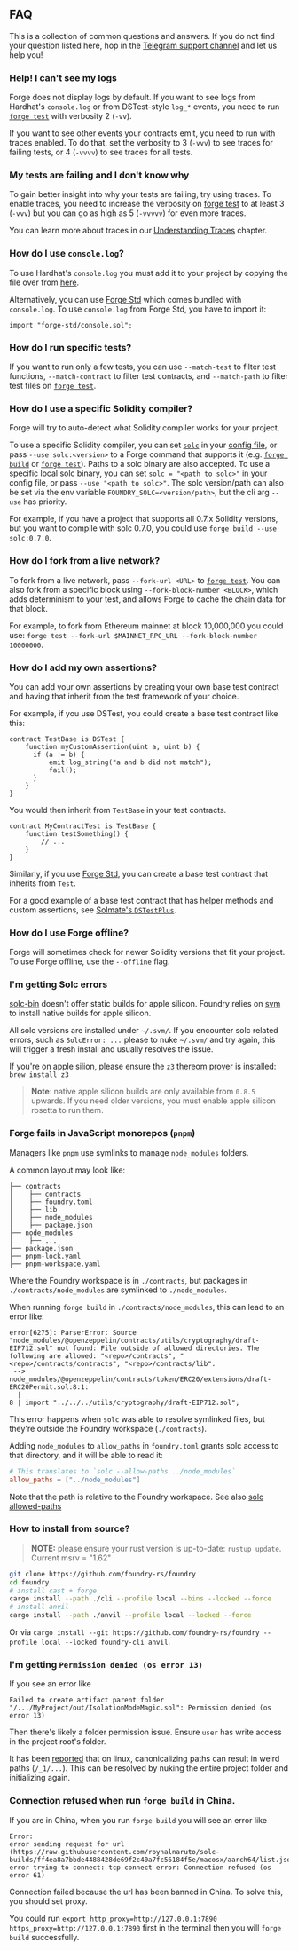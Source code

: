 ## FAQ

This is a collection of common questions and answers. If you do not find your question listed here, hop in the [Telegram support channel][tg-support]
and let us help you!

### Help! I can't see my logs

Forge does not display logs by default. If you want to see logs from Hardhat's `console.log` or from DSTest-style `log_*` events,
you need to run [`forge test`][forge-test] with verbosity 2 (`-vv`).

If you want to see other events your contracts emit, you need to run with traces enabled.
To do that, set the verbosity to 3 (`-vvv`) to see traces for failing tests, or 4 (`-vvvv`) to see traces for all tests.

### My tests are failing and I don't know why

To gain better insight into why your tests are failing, try using traces. To enable traces, you need to increase the verbosity
on [forge test][forge-test] to at least 3 (`-vvv`) but you can go as high as 5 (`-vvvvv`) for even more traces.

You can learn more about traces in our [Understanding Traces][traces] chapter.

### How do I use `console.log`?

To use Hardhat's `console.log` you must add it to your project by copying the file over from [here][console-log].

Alternatively, you can use [Forge Std][forge-std] which comes bundled with `console.log`. To use `console.log` from Forge Std,
you have to import it:

```solidity
import "forge-std/console.sol";
```

### How do I run specific tests?

If you want to run only a few tests, you can use `--match-test` to filter test functions,
`--match-contract` to filter test contracts, and `--match-path` to filter test files on [`forge test`][forge-test].

### How do I use a specific Solidity compiler?

Forge will try to auto-detect what Solidity compiler works for your project.

To use a specific Solidity compiler, you can set [`solc`][config-solc] in your [config file][config],
or pass `--use solc:<version>` to a Forge command that supports it (e.g. [`forge build`][forge-build]
or [`forge test`][forge-test]).
Paths to a solc binary are also accepted. To use a specific local solc binary, you can set `solc = "<path to solc>"` in your config file, or pass `--use "<path to solc>"`.
The solc version/path can also be set via the env variable `FOUNDRY_SOLC=<version/path>`, but the cli arg `--use` has priority.

For example, if you have a project that supports all 0.7.x Solidity versions, but you want to compile with solc 0.7.0, you could use `forge build --use solc:0.7.0`.

### How do I fork from a live network?

To fork from a live network, pass `--fork-url <URL>` to [`forge test`][forge-test].
You can also fork from a specific block using `--fork-block-number <BLOCK>`, which adds determinism to your test, and allows Forge to cache
the chain data for that block.

For example, to fork from Ethereum mainnet at block 10,000,000 you could use: `forge test --fork-url $MAINNET_RPC_URL --fork-block-number 10000000`.

### How do I add my own assertions?

You can add your own assertions by creating your own base test contract and having that inherit from the test framework of your choice.

For example, if you use DSTest, you could create a base test contract like this:

```solidity
contract TestBase is DSTest {
    function myCustomAssertion(uint a, uint b) {
      if (a != b) {
          emit log_string("a and b did not match");
          fail();
      }
    }
}
```

You would then inherit from `TestBase` in your test contracts.

```solidity
contract MyContractTest is TestBase {
    function testSomething() {
        // ...
    }
}
```

Similarly, if you use [Forge Std][forge-std], you can create a base test contract that inherits from `Test`.

For a good example of a base test contract that has helper methods and custom assertions, see [Solmate's `DSTestPlus`][dstestplus].

### How do I use Forge offline?

Forge will sometimes check for newer Solidity versions that fit your project. To use Forge offline, use the `--offline` flag.

### I'm getting Solc errors

[solc-bin](https://binaries.soliditylang.org/) doesn't offer static builds for apple silicon. Foundry relies on [svm](https://github.com/roynalnaruto/svm-rs) to install native builds for apple silicon.

All solc versions are installed under `~/.svm/`. If you encounter solc related errors, such as `SolcError: ...` please to nuke `~/.svm/` and try again, this will trigger a fresh install and usually resolves the issue.

If you're on apple silion, please ensure the [`z3` thereom prover](https://github.com/Z3Prover/z3
) is installed: `brew install z3`

> **Note**: native apple silicon builds are only available from `0.8.5` upwards. If you need older versions, you must enable apple silicon rosetta to run them.


### Forge fails in JavaScript monorepos (`pnpm`)

Managers like `pnpm` use symlinks to manage `node_modules` folders.

A common layout may look like:

```text
├── contracts
│    ├── contracts
│    ├── foundry.toml
│    ├── lib
│    ├── node_modules
│    ├── package.json
├── node_modules
│    ├── ...
├── package.json
├── pnpm-lock.yaml
├── pnpm-workspace.yaml
```

Where the Foundry workspace is in `./contracts`, but packages in `./contracts/node_modules` are symlinked to `./node_modules`.

When running `forge build` in `./contracts/node_modules`, this can lead to an error like:

```console
error[6275]: ParserError: Source "node_modules/@openzeppelin/contracts/utils/cryptography/draft-EIP712.sol" not found: File outside of allowed directories. The following are allowed: "<repo>/contracts", "<repo>/contracts/contracts", "<repo>/contracts/lib".
 --> node_modules/@openzeppelin/contracts/token/ERC20/extensions/draft-ERC20Permit.sol:8:1:
  |
8 | import "../../../utils/cryptography/draft-EIP712.sol";
```

This error happens when `solc` was able to resolve symlinked files, but they're outside the Foundry workspace (`./contracts`).

Adding `node_modules` to `allow_paths` in `foundry.toml` grants solc access to that directory, and it will be able to read it:

```toml
# This translates to `solc --allow-paths ../node_modules`
allow_paths = ["../node_modules"]
```

Note that the path is relative to the Foundry workspace. See also [solc allowed-paths](https://docs.soliditylang.org/en/latest/path-resolution.html#allowed-paths)


### How to install from source?

> **NOTE:** please ensure your rust version is up-to-date: `rustup update`. Current msrv = "1.62"

```sh
git clone https://github.com/foundry-rs/foundry
cd foundry
# install cast + forge
cargo install --path ./cli --profile local --bins --locked --force
# install anvil
cargo install --path ./anvil --profile local --locked --force
```

Or via `cargo install --git https://github.com/foundry-rs/foundry --profile local --locked foundry-cli anvil`.

### I'm getting `Permission denied (os error 13)`

If you see an error like 

```console
Failed to create artifact parent folder "/.../MyProject/out/IsolationModeMagic.sol": Permission denied (os error 13)
```

Then there's likely a folder permission issue. Ensure `user` has write access in the project root's folder.

It has been [reported](https://github.com/foundry-rs/foundry/issues/3268) that on linux, canonicalizing paths can result in weird paths (`/_1/...`). This can be resolved by nuking the entire project folder and initializing again.

### Connection refused when run `forge build` in China.

If you are in China, when you run `forge build` you will see an error like

```console
Error: 
error sending request for url (https://raw.githubusercontent.com/roynalnaruto/solc-builds/ff4ea8a7bbde4488428de69f2c40a7fc56184f5e/macosx/aarch64/list.json): error trying to connect: tcp connect error: Connection refused (os error 61)
```

Connection failed because the url has been banned in China. To solve this, you should set proxy. 

You could run `export http_proxy=http://127.0.0.1:7890 https_proxy=http://127.0.0.1:7890` first in the terminal then you will `forge build` successfully.

[tg-support]: https://t.me/foundry_support
[forge-test]: ./reference/forge/forge-test.md
[traces]: ./forge/traces.md
[config-solc]: ./reference/config/solidity-compiler.md#solc_version
[config]: ./config/
[forge-build]: ./reference/forge/forge-build.md
[console-log]: ./reference/forge-std/console-log.md
[forge-std]: https://github.com/foundry-rs/forge-std
[dstestplus]: https://github.com/transmissions11/solmate/blob/19a4f345970ed39ee6369f343d145e0d4071c18a/src/test/utils/DSTestPlus.sol#L10
